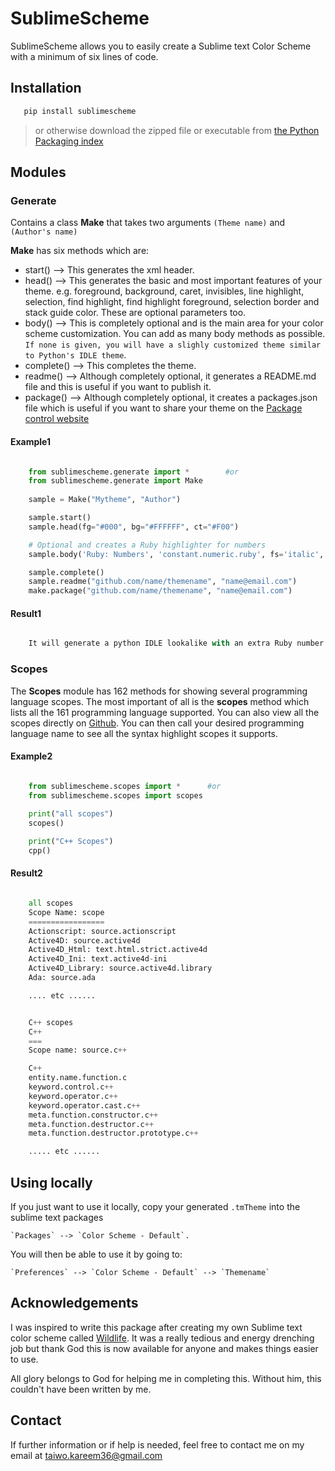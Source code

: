 # SublimeScheme

SublimeScheme allows you to easily create a Sublime text Color Scheme with a minimum of six lines of code.

## Installation

```python
   pip install sublimescheme
```

  >or otherwise download the zipped file or executable from [the Python Packaging index](https://pypi.python.org/pypi/sublimescheme)


## Modules

### Generate

Contains a class **Make** that takes two arguments ``(Theme name)`` and ``(Author's name)``

**Make** has six methods which are:

* start() --> This generates the xml header.
* head() --> This generates the basic and most important features of your theme. e.g. foreground, background, caret, invisibles, line highlight, selection, find highlight, find highlight foreground, selection border and stack guide color. These are optional parameters too.
* body() --> This is completely optional and is the main area for your color scheme customization. You can add as many body methods as possible. ``If none is given, you will have a slighly customized theme similar to Python's IDLE theme``.
* complete() --> This completes the theme.
* readme() --> Although completely optional, it generates a README.md file and this is useful if you want to publish it.
* package() --> Although completely optional, it creates a packages.json file which is useful if you want to share your theme on the [Package control website](https://packagecontrol.io)


#### Example1

```python

    from sublimescheme.generate import * 		#or
    from sublimescheme.generate import Make
    
    sample = Make("Mytheme", "Author")

    sample.start()
    sample.head(fg="#000", bg="#FFFFFF", ct="#F00")

    # Optional and creates a Ruby highlighter for numbers
    sample.body('Ruby: Numbers', 'constant.numeric.ruby', fs='italic', fg='#f0f', bg='#0ff')

    sample.complete()
    sample.readme("github.com/name/themename", "name@email.com")
    make.package("github.com/name/themename", "name@email.com")
```

#### Result1

```python

    It will generate a python IDLE lookalike with an extra Ruby number highlighter.

```

### Scopes


The **Scopes** module has 162 methods for showing several programming language scopes. The most important of all is the **scopes** method which lists all the 161 programming language supported. You can also view all the scopes directly on [Github](https://github.com/tushortz/scopes). You can then call your desired programming language name to see all the syntax highlight scopes it supports.


#### Example2


```python

    from sublimescheme.scopes import * 		#or
    from sublimescheme.scopes import scopes
    
    print("all scopes")
    scopes()

    print("C++ Scopes")
    cpp()

```


#### Result2


```python

	all scopes
	Scope Name: scope
	=================
	Actionscript: source.actionscript
	Active4D: source.active4d
	Active4D_Html: text.html.strict.active4d
	Active4D_Ini: text.active4d-ini
	Active4D_Library: source.active4d.library
	Ada: source.ada

	.... etc ......


	C++ scopes
	C++ 
	===
	Scope name: source.c++

	C++
	entity.name.function.c
	keyword.control.c++
	keyword.operator.c++
	keyword.operator.cast.c++
	meta.function.constructor.c++
	meta.function.destructor.c++
	meta.function.destructor.prototype.c++

	..... etc ......
```

## Using locally

If you just want to use it locally, copy your generated `.tmTheme` into the sublime text packages 

	`Packages` --> `Color Scheme - Default`. 

You will then be able to use it by going to:

	`Preferences` --> `Color Scheme - Default` --> `Themename`


## Acknowledgements


I was inspired to write this package after creating my own Sublime text color scheme called [Wildlife](https://packagecontrol.io/packages/Wildlife). It was a really tedious and energy drenching job but thank God this is now available for anyone and makes things easier to use.

All glory belongs to God for helping me in completing this. Without him, this couldn't have been written by me.


## Contact

If further information or if help is needed, feel free to contact me on my email at taiwo.kareem36@gmail.com

